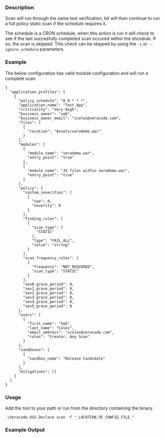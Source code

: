### Description
Scan will run through the same test verification, bit will then continue to run a full policy static scan if the schedule requires it.

The schedule is a CRON schedule, when this action is run it will check to see if the last succesfully completed scan occured within the shcedule. If so, the scan is skipped. This check can be skipped by using the `-i` or `--ignore_schedule` parameters.  

### Example
The below configuration has valid module configuration and will run a complete scan. 

```
{
  "application_profiles": [
    {
      "policy_schedule": "0 0 * * *",
      "application_name": "Test App",
      "criticality": "Very High",
      "business_owner": "seb",
      "business_owner_email": "scoles@veracode.com",
      "files": [
        {
          "location": "Assets/verademo.war"
        }
      ],
      "modules": [
        {
          "module_name": "verademo.war",
          "entry_point": "true"
        },
        {
          "module_name": "JS files within verademo.war",
          "entry_point": "true"
        }
      ],
      "policy": {
        "custom_severities": [
          {
            "cwe": 0,
            "severity": 0
          }
        ],
        "finding_rules": [
          {
            "scan_type": [
              "STATIC"
            ],
            "type": "FAIL_ALL",
            "value": "string"
          }
        ],
        "scan_frequency_rules": [
          {
            "frequency": "NOT_REQUIRED",
            "scan_type": "STATIC"
          }
        ],
        "sev0_grace_period": 0,
        "sev1_grace_period": 0,
        "sev2_grace_period": 0,
        "sev3_grace_period": 0,
        "sev4_grace_period": 0,
        "sev5_grace_period": 0
      },
      "users": [
        {
          "first_name": "Seb",
          "last_name": "Coles",
          "email_address": "scoles@veracode.com",
          "roles": "Creator, Any Scan"
        }
      ],
      "sandboxes": [
        {
          "sandbox_name": "Release Candidate"
        }
      ],
      "mitigations": []
    }
  ]
}

```

### Usage
Add the tool to your path or run from the directory containing the binary.

`.\Veracode.OSS.Declare scan -f "_LOCATION_OF_CONFIG_FILE_"`


### Example Output

```

```